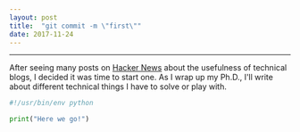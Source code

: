 ```yaml
---
layout: post
title:  "git commit -m \"first\""
date: 2017-11-24
---
```

------
After seeing many posts on [Hacker News](https://news.ycombinator.com)
about the usefulness of technical blogs, I decided it was time to
start one. As I wrap up my Ph.D., I'll write about different technical
things I have to solve or play with.

```python
#!/usr/bin/env python

print("Here we go!")
```
